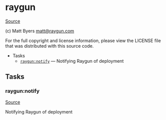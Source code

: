 <!-- DO NOT EDIT THIS FILE! -->
<!-- Instead edit contrib/raygun.php -->
<!-- Then run bin/docgen -->

# raygun

[Source](contrib/raygun.php)

(c) Matt Byers <matt@raygun.com>

For the full copyright and license information, please view the LICENSE
file that was distributed with this source code.


* Tasks
  * [`raygun:notify`](#raygun:notify) — Notifying Raygun of deployment


## Tasks
### raygun:notify
[Source](contrib/raygun.php#L13)

Notifying Raygun of deployment



